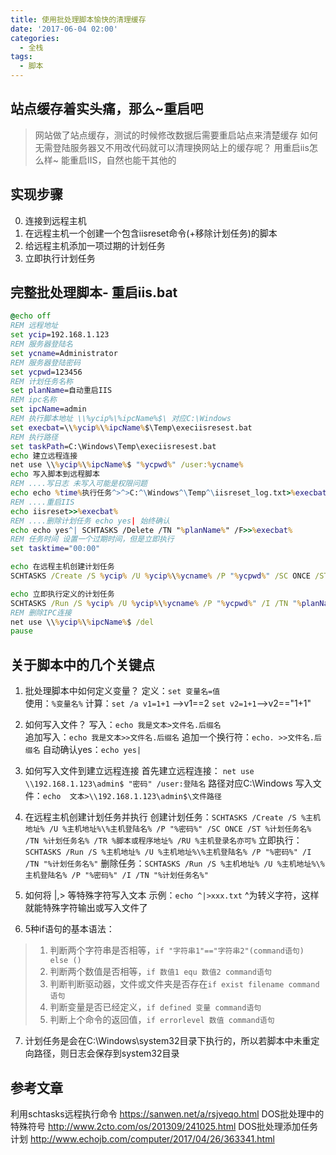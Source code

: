 ```yaml
---
title: 使用批处理脚本愉快的清理缓存
date: '2017-06-04 02:00'
categories:
  - 全栈
tags: 
  - 脚本
---
```



## 站点缓存着实头痛，那么~重启吧
> 网站做了站点缓存，测试的时候修改数据后需要重启站点来清楚缓存
> 如何无需登陆服务器又不用改代码就可以清理换网站上的缓存呢？
> 用重启iis怎么样~
> 能重启IIS，自然也能干其他的

<!--more-->

## 实现步骤
0. 连接到远程主机
1. 在远程主机一个创建一个包含iisreset命令(+移除计划任务)的脚本
2. 给远程主机添加一项过期的计划任务
3. 立即执行计划任务

## 完整批处理脚本- 重启iis.bat
``` bat
@echo off
REM 远程地址
set ycip=192.168.1.123
REM 服务器登陆名
set ycname=Administrator
REM 服务器登陆密码
set ycpwd=123456
REM 计划任务名称
set planName=自动重启IIS
REM ipc名称
set ipcName=admin
REM 执行脚本地址 \\%ycip%\%ipcName%$\ 对应C:\Windows
set execbat=\\%ycip%\%ipcName%$\Temp\execiisresest.bat
REM 执行路径
set taskPath=C:\Windows\Temp\execiisresest.bat
echo 建立远程连接
net use \\%ycip%\%ipcName%$ "%ycpwd%" /user:%ycname%
echo 写入脚本到远程脚本
REM ....写日志 未写入可能是权限问题
echo echo %time%执行任务^>^>C:^\Windows^\Temp^\iisreset_log.txt>%execbat%
REM ....重启IIS
echo iisreset>>%execbat%
REM ....删除计划任务 echo yes| 始终确认
echo echo yes^| SCHTASKS /Delete /TN "%planName%" /F>>%execbat%
REM 任务时间 设置一个过期时间，但是立即执行
set tasktime="00:00"

echo 在远程主机创建计划任务
SCHTASKS /Create /S %ycip% /U %ycip%\%ycname% /P "%ycpwd%" /SC ONCE /ST %tasktime% /TN %planName% /TR %taskPath% /RU %ycname%

echo 立即执行定义的计划任务
SCHTASKS /Run /S %ycip% /U %ycip%\%ycname% /P "%ycpwd%" /I /TN "%planName%"
REM 删除IPC连接
net use \\%ycip%\%ipcName%$ /del
pause
```

## 关于脚本中的几个关键点
1. 批处理脚本中如何定义变量？
    定义：`set 变量名=值`         
    使用：`%变量名%`
    计算：`set /a v1=1+1` -->v1==2 `set v2=1+1`-->v2=="1+1"
2. 如何写入文件？
    写入：`echo 我是文本>文件名.后缀名`      
    追加写入：`echo 我是文本>>文件名.后缀名`
    追加一个换行符：`echo. >>文件名.后缀名`
    自动确认yes：`echo yes|`
3. 如何写入文件到建立远程连接
   首先建立远程连接： `net use \\192.168.1.123\admin$ "密码" /user:登陆名` 路径对应C:\Windows
   写入文件：`echo  文本>\\192.168.1.123\admin$\文件路径`
4. 在远程主机创建计划任务并执行
    创建计划任务：`SCHTASKS /Create /S %主机地址% /U %主机地址%\%主机登陆名% /P "%密码%" /SC ONCE /ST %计划任务名% /TN %计划任务名% /TR %脚本或程序地址% /RU %主机登录名亦可%`
    立即执行：`SCHTASKS /Run /S %主机地址% /U %主机地址%\%主机登陆名% /P "%密码%" /I /TN "%计划任务名%"`
    删除任务：`SCHTASKS /Run /S %主机地址% /U %主机地址%\%主机登陆名% /P "%密码%" /I /TN "%计划任务名%"`
5. 如何将 |,> 等特殊字符写入文本
    示例：`echo ^|>xxx.txt` ^为转义字符，这样就能特殊字符输出或写入文件了
    
6. 5种if语句的基本语法：     
> 1. 判断两个字符串是否相等，`if "字符串1"=="字符串2"(command语句) else ()`
> 2. 判断两个数值是否相等，`if 数值1 equ 数值2 command语句`
> 3. 判断判断驱动器，文件或文件夹是否存在`if exist filename command语句`
> 4. 判断变量是否已经定义，`if defined 变量 command语句`
> 5. 判断上个命令的返回值，`if errorlevel 数值 command语句`

7. 计划任务是会在C:\Windows\system32目录下执行的，所以若脚本中未重定向路径，则日志会保存到system32目录

## 参考文章
利用schtasks远程执行命令 https://sanwen.net/a/rsjveqo.html
DOS批处理中的特殊符号 http://www.2cto.com/os/201309/241025.html
DOS批处理添加任务计划 http://www.echojb.com/computer/2017/04/26/363341.html


